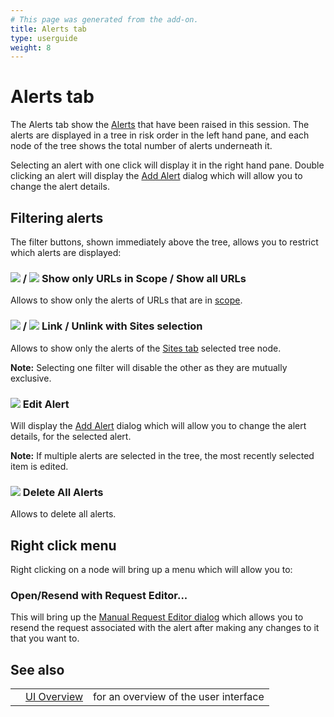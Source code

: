 ```yaml
---
# This page was generated from the add-on.
title: Alerts tab
type: userguide
weight: 8
---
```


# Alerts tab

The Alerts tab show the [Alerts](/docs/desktop/start/features/alerts/)
that have been raised in this session.
The alerts are displayed in a tree in risk order in the left hand pane, and each
node of the tree shows the total number of alerts underneath it.

Selecting an alert with one click will display it in the right hand pane.
Double clicking an alert will display the [Add Alert](/docs/desktop/ui/dialogs/addalert/)
dialog which will allow you to change the alert details.

## Filtering alerts

The filter buttons, shown immediately above the tree, allows you to restrict which alerts are displayed:

### ![](/docs/desktop/images/fugue/target.png) / ![](/docs/desktop/images/fugue/target-grey.png) Show only URLs in Scope / Show all URLs

Allows to show only the alerts of URLs that are in [scope](/docs/desktop/start/features/scope/).

### ![](/docs/desktop/images/16/094.png) / ![](/docs/desktop/images/16/earth-grey.png) Link / Unlink with Sites selection

Allows to show only the alerts of the [Sites tab](/docs/desktop/ui/tabs/sites/) selected tree node.

**Note:** Selecting one filter will disable the other as they are mutually
exclusive.

### ![](/docs/desktop/images/16/018.png) Edit Alert

Will display the [Add Alert](/docs/desktop/ui/dialogs/addalert/) dialog which will allow you to change the alert details, for the selected alert.

**Note:** If multiple alerts are selected in the tree, the most recently selected
item is edited.

### ![](/docs/desktop/images/fugue/broom-alerts.png) Delete All Alerts

Allows to delete all alerts.

## Right click menu

Right clicking on a node will bring up a menu which will allow you to:

### Open/Resend with Request Editor...

This will bring up the [Manual Request Editor dialog](/docs/desktop/ui/dialogs/man_req/) which allows you to resend the request associated with the alert after making any changes to it that you want to.

## See also

|     |                                  |                                       |
| --- | -------------------------------- | ------------------------------------- |
|     | [UI Overview](/docs/desktop/ui/) | for an overview of the user interface |
